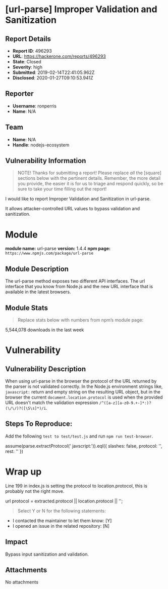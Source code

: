 # [url-parse] Improper Validation and Sanitization

## Report Details
- **Report ID**: 496293
- **URL**: https://hackerone.com/reports/496293
- **State**: Closed
- **Severity**: high
- **Submitted**: 2019-02-14T22:41:05.962Z
- **Disclosed**: 2020-01-27T09:10:53.941Z

## Reporter
- **Username**: ronperris
- **Name**: N/A

## Team
- **Name**: N/A
- **Handle**: nodejs-ecosystem

## Vulnerability Information
> NOTE! Thanks for submitting a report! Please replace *all* the [square] sections below with the pertinent details. Remember, the more detail you provide, the easier it is for us to triage and respond quickly, so be sure to take your time filling out the report!

I would like to report Improper Validation and Sanitization in url-parse.

It allows attacker-controlled URL values to bypass validation and sanitization.

# Module

**module name:** url-parse
**version:** 1.4.4
**npm page:** `https://www.npmjs.com/package/url-parse`

## Module Description

The url-parse method exposes two different API interfaces. The url interface that you know from Node.js and the new URL interface that is available in the latest browsers.

## Module Stats

> Replace stats below with numbers from npm’s module page:

5,544,078 downloads in the last week

# Vulnerability

## Vulnerability Description

When using url-parse in the browser the protocol of the URL returned by the parser is not validated correctly. In the Node.js environment strings like, ` javascript:` return and empty string on the resulting URL object, but in the browser the current `document.location.protocol` is used when the provided URL doesn't match the validation expression `/^([a-z][a-z0-9.+-]*:)?(\/\/)?([\S\s]*)/i`.

## Steps To Reproduce:

Add the following `test to test/test.js` and run `npm run test-browser`.

 assume(parse.extractProtocol(' javscript:')).eql({
        slashes: false,
        protocol: '',
        rest: ''
      })

# Wrap up
Line 199 in index.js is setting the protocol to location.protocol, this is probably not the right move.

url protocol = extracted.protocol || location.protocol || '';

> Select Y or N for the following statements:

- I contacted the maintainer to let them know: [Y] 
- I opened an issue in the related repository: [N]

## Impact

Bypass input sanitization and validation.

## Attachments
No attachments
